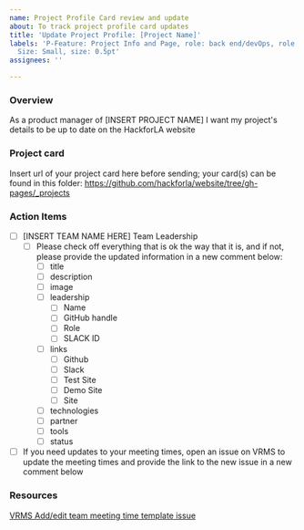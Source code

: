 ```yaml
---
name: Project Profile Card review and update
about: To track project profile card updates
title: 'Update Project Profile: [Project Name]'
labels: 'P-Feature: Project Info and Page, role: back end/devOps, role: front end,
  Size: Small, size: 0.5pt'
assignees: ''

---
```


### Overview
As a product manager of [INSERT PROJECT NAME] I want my project's details to be up to date on the HackforLA website

### Project card
Insert url of your project card here before sending; your card(s) can be found in this folder: https://github.com/hackforla/website/tree/gh-pages/_projects

### Action Items

- [ ] [INSERT TEAM NAME HERE] Team Leadership
   - [ ] Please check off everything that is ok the way that it is, and if not, please provide the updated information in a new comment below:
      - [ ] title
      - [ ] description
      - [ ] image
      - [ ] leadership
         - [ ] Name
         - [ ] GitHub handle
         - [ ] Role
         - [ ] SLACK ID
      - [ ] links
         - [ ] Github
         - [ ] Slack
         - [ ] Test Site
         - [ ] Demo Site
         - [ ] Site
      - [ ] technologies
      - [ ] partner
      - [ ] tools
      - [ ] status
 - [ ] If you need updates to your meeting times, open an issue on VRMS to update the meeting times and provide the link to the new issue in a new comment below

### Resources
[VRMS Add/edit team meeting time template issue](https://github.com/hackforla/VRMS/issues/new?assignees=&labels=1+week+change+request&template=add-edit-team-meeting-time.md&title=Meeting+time+change+request+for+%5BProject+Name%5D)
